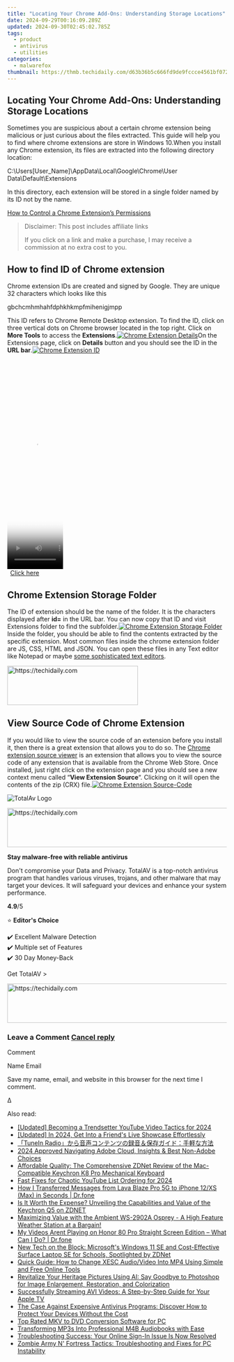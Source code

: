 ```yaml
---
title: "Locating Your Chrome Add-Ons: Understanding Storage Locations"
date: 2024-09-29T00:16:09.289Z
updated: 2024-09-30T02:45:02.785Z
tags:
  - product
  - antivirus
  - utilities
categories:
  - malwarefox
thumbnail: https://thmb.techidaily.com/d63b36b5c666fd9de9fccce4561bf07299ad84d3949b489b0214f6877268e346.png
---
```


## Locating Your Chrome Add-Ons: Understanding Storage Locations

Sometimes you are suspicious about a certain chrome extension being malicious or just curious about the files extracted. This guide will help you to find where chrome extensions are store in Windows 10.When you install any Chrome extension, its files are extracted into the following directory location:

C:\Users\[User_Name]\AppData\Local\Google\Chrome\User Data\Default\Extensions

In this directory, each extension will be stored in a single folder named by its ID not by the name.

[How to Control a Chrome Extension’s Permissions](https://tools.techidaily.com/malwarefox/products/)

>  Disclaimer: This post includes affiliate links
>
>  If you click on a link and make a purchase, I may receive a commission at no extra cost to you.
>

## How to find ID of Chrome extension

Chrome extension IDs are created and signed by Google. They are unique 32 characters which looks like this

gbchcmhmhahfdphkhkmpfmihenigjmpp

This ID refers to Chrome Remote Desktop extension. To find the ID, click on three vertical dots on Chrome browser located in the top right. Click on **More Tools** to access the **Extensions**.[![Chrome Extension Details](https://www.malwarefox.com/wp-content/uploads/2019/08/Chrome-Extension-Details.png)](https://www.malwarefox.com/wp-content/uploads/2019/08/Chrome-Extension-Details.png)On the Extensions page, click on **Details** button and you should see the ID in the **URL bar**.[![Chrome Extension ID](https://www.malwarefox.com/wp-content/uploads/2019/08/Chrome-Extension-ID.png)](https://www.malwarefox.com/wp-content/uploads/2019/08/Chrome-Extension-ID.png) 

<!-- affiliate ads begin -->
<span id="1993647">
					<video width="128" height="480" style="cursor:pointer"
           poster="//a.impactradius-go.com/display-clicktoplayimage/1993647.png"
           onclick="if(!this.playClicked){this.play();this.setAttribute('controls',true);this.playClicked=true;}">
	   <source src="//a.impactradius-go.com/display-ad/22993-1993647">
	   <img src="//a.impactradius-go.com/display-clicktoplayimage/1993647.png" style="border: none; height: 100%; width: 100%; object-fit: contain">
	</video>
	<div style="width:80px;text-align:center"><a href="javascript:window.open(decodeURIComponent('https%3A%2F%2Fhomestyler.sjv.io%2Fc%2F5597632%2F1993647%2F22993'), '_blank');void(0);">Click here</a></div>
</span>
<img height="0" width="0" src="https://imp.pxf.io/i/5597632/1993647/22993" style="position:absolute;visibility:hidden;" border="0" />
<!-- affiliate ads end -->

## Chrome Extension Storage Folder

The ID of extension should be the name of the folder. It is the characters displayed after **id=** in the URL bar. You can now copy that ID and visit Extensions folder to find the subfolder.[![Chrome Extension Storage Folder](https://www.malwarefox.com/wp-content/uploads/2019/08/Chrome-Extension-Storage-Folder.png)](https://www.malwarefox.com/wp-content/uploads/2019/08/Chrome-Extension-Storage-Folder.png)Inside the folder, you should be able to find the contents extracted by the specific extension. Most common files inside the chrome extension folder are JS, CSS, HTML and JSON. You can open these files in any Text editor like Notepad or maybe [some sophisticated text editors](https://www.windowschimp.com/best-text-editors/).

<!-- affiliate ads begin -->
<a href="https://aligracehair.sjv.io/c/5597632/1915865/19272" target="_top" id="1915865">
  <img src="//a.impactradius-go.com/display-ad/19272-1915865" border="0" alt="https://techidaily.com" width="300" height="90"/>
</a>
<img height="0" width="0" src="https://aligracehair.sjv.io/i/5597632/1915865/19272" style="position:absolute;visibility:hidden;" border="0" />
<!-- affiliate ads end -->

## View Source Code of Chrome Extension

If you would like to view the source code of an extension before you install it, then there is a great extension that allows you to do so. The [Chrome extension source viewer](https://chrome.google.com/webstore/detail/chrome-extension-source-v/jifpbeccnghkjeaalbbjmodiffmgedin) is an extension that allows you to view the source code of any extension that is available from the Chrome Web Store. Once installed, just right click on the extension page and you should see a new context menu called “**View Extension Source**“. Clicking on it will open the contents of the zip (CRX) file.[![Chrome Extension Source-Code](https://www.malwarefox.com/wp-content/uploads/2019/08/Chrome-Extension-Source-Code.jpg)](https://www.malwarefox.com/wp-content/uploads/2019/08/Chrome-Extension-Source-Code.jpg)

![TotalAv Logo](https://www.malwarefox.com/wp-content/uploads/2024/02/totalav-svg.webp "totalav-svg")

<!-- affiliate ads begin -->
<a href="https://aligracehair.sjv.io/c/5597632/2047351/19272" target="_top" id="2047351">
  <img src="//a.impactradius-go.com/display-ad/19272-2047351" border="0" alt="https://techidaily.com" width="728" height="90"/>
</a>
<img height="0" width="0" src="https://aligracehair.sjv.io/i/5597632/2047351/19272" style="position:absolute;visibility:hidden;" border="0" />
<!-- affiliate ads end -->

**Stay malware-free with reliable antivirus**

Don't compromise your Data and Privacy. TotalAV is a top-notch antivirus program that handles various viruses, trojans, and other malware that may target your devices. It will safeguard your devices and enhance your system performance.

**4.9**/5

⭐ **Editor's Choice**

✔️ Excellent Malware Detection  
✔️ Multiple set of Features  
✔️ 30 Day Money-Back

[](https://tools.techidaily.com/malwarefox/products/) Get TotalAV > 

<!-- affiliate ads begin -->
<a href="https://aligracehair.sjv.io/c/5597632/2047411/19272" target="_top" id="2047411">
  <img src="//a.impactradius-go.com/display-ad/19272-2047411" border="0" alt="https://techidaily.com" width="728" height="90"/>
</a>
<img height="0" width="0" src="https://aligracehair.sjv.io/i/5597632/2047411/19272" style="position:absolute;visibility:hidden;" border="0" />
<!-- affiliate ads end -->

### Leave a Comment [Cancel reply](https://tools.techidaily.com/malwarefox/products/)

Comment

Name Email 

Save my name, email, and website in this browser for the next time I comment.

Δ

<ins class="adsbygoogle"
     style="display:block"
     data-ad-format="autorelaxed"
     data-ad-client="ca-pub-7571918770474297"
     data-ad-slot="1223367746"></ins>

<ins class="adsbygoogle"
     style="display:block"
     data-ad-client="ca-pub-7571918770474297"
     data-ad-slot="8358498916"
     data-ad-format="auto"
     data-full-width-responsive="true"></ins>

<span class="atpl-alsoreadstyle">Also read:</span>
<div><ul>
<li><a href="https://youtube-blog.techidaily.com/ed-becoming-a-trendsetter-youtube-video-tactics-for-2024/"><u>[Updated] Becoming a Trendsetter YouTube Video Tactics for 2024</u></a></li>
<li><a href="https://tiktok-video-recordings.techidaily.com/updated-in-2024-get-into-a-friends-live-showcase-effortlessly/"><u>[Updated] In 2024, Get Into a Friend's Live Showcase Effortlessly</u></a></li>
<li><a href="https://win-cloud.techidaily.com/tunein-radio/"><u>「TuneIn Radio」から音声コンテンツの録音＆保存ガイド：手軽な方法</u></a></li>
<li><a href="https://extra-skills.techidaily.com/2024-approved-navigating-adobe-cloud-insights-and-best-non-adobe-choices/"><u>2024 Approved Navigating Adobe Cloud, Insights & Best Non-Adobe Choices</u></a></li>
<li><a href="https://win-cloud.techidaily.com/affordable-quality-the-comprehensive-zdnet-review-of-the-mac-compatible-keychron-k8-pro-mechanical-keyboard/"><u>Affordable Quality: The Comprehensive ZDNet Review of the Mac-Compatible Keychron K8 Pro Mechanical Keyboard</u></a></li>
<li><a href="https://youtube-tips.techidaily.com/fixes-for-chaotic-youtube-list-ordering-for-2024/"><u>Fast Fixes for Chaotic YouTube List Ordering for 2024</u></a></li>
<li><a href="https://blog-min.techidaily.com/how-i-transferred-messages-from-lava-blaze-pro-5g-to-iphone-12xs-max-in-seconds-drfone-by-drfone-transfer-from-android-transfer-from-android/"><u>How I Transferred Messages from Lava Blaze Pro 5G to iPhone 12/XS (Max) in Seconds | Dr.fone</u></a></li>
<li><a href="https://win-cloud.techidaily.com/is-it-worth-the-expense-unveiling-the-capabilities-and-value-of-the-keychron-q5-on-zdnet/"><u>Is It Worth the Expense? Unveiling the Capabilities and Value of the Keychron Q5 on ZDNET</u></a></li>
<li><a href="https://buynow-reviews.techidaily.com/maximizing-value-with-the-ambient-ws-2902a-osprey-a-high-feature-weather-station-at-a-bargain/"><u>Maximizing Value with the Ambient WS-2902A Osprey - A High Feature Weather Station at a Bargain!</u></a></li>
<li><a href="https://howto.techidaily.com/my-videos-arent-playing-on-honor-80-pro-straight-screen-edition-what-can-i-do-drfone-by-drfone-fix-android-problems-fix-android-problems/"><u>My Videos Arent Playing on Honor 80 Pro Straight Screen Edition – What Can I Do? | Dr.fone</u></a></li>
<li><a href="https://win-cloud.techidaily.com/new-tech-on-the-block-microsofts-windows-11-se-and-cost-effective-surface-laptop-se-for-schools-spotlighted-by-zdnet/"><u>New Tech on the Block: Microsoft's Windows 11 SE and Cost-Effective Surface Laptop SE for Schools, Spotlighted by ZDNet</u></a></li>
<li><a href="https://win-cloud.techidaily.com/quick-guide-how-to-change-xesc-audiovideo-into-mp4-using-simple-and-free-online-tools/"><u>Quick Guide: How to Change XESC Audio/Video Into MP4 Using Simple and Free Online Tools</u></a></li>
<li><a href="https://some-techniques.techidaily.com/revitalize-your-heritage-pictures-using-ai-say-goodbye-to-photoshop-for-image-enlargement-restoration-and-colorization/"><u>Revitalize Your Heritage Pictures Using AI: Say Goodbye to Photoshop for Image Enlargement, Restoration, and Colorization</u></a></li>
<li><a href="https://win-cloud.techidaily.com/successfully-streaming-avi-videos-a-step-by-step-guide-for-your-apple-tv/"><u>Successfully Streaming AVI Videos: A Step-by-Step Guide for Your Apple TV</u></a></li>
<li><a href="https://win-cloud.techidaily.com/the-case-against-expensive-antivirus-programs-discover-how-to-protect-your-devices-without-the-cost/"><u>The Case Against Expensive Antivirus Programs: Discover How to Protect Your Devices Without the Cost</u></a></li>
<li><a href="https://win-cloud.techidaily.com/top-rated-mkv-to-dvd-conversion-software-for-pc/"><u>Top Rated MKV to DVD Conversion Software for PC</u></a></li>
<li><a href="https://win-cloud.techidaily.com/transforming-mp3s-into-professional-m4b-audiobooks-with-ease/"><u>Transforming MP3s Into Professional M4B Audiobooks with Ease</u></a></li>
<li><a href="https://win-answers.techidaily.com/troubleshooting-success-your-online-sign-in-issue-is-now-resolved/"><u>Troubleshooting Success: Your Online Sign-In Issue Is Now Resolved</u></a></li>
<li><a href="https://win-blog.techidaily.com/zombie-army-n-fortress-tactics-troubleshooting-and-fixes-for-pc-instability/"><u>Zombie Army N' Fortress Tactics: Troubleshooting and Fixes for PC Instability</u></a></li>
</ul></div>

